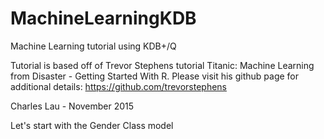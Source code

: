# MachineLearningKDB
Machine Learning tutorial using KDB+/Q

Tutorial is based off of Trevor Stephens tutorial Titanic: Machine Learning from Disaster - Getting Started With R. 
Please visit his github page for additional details: https://github.com/trevorstephens

Charles Lau - November 2015

Let's start with the Gender Class model
